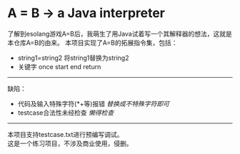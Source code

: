 # A = B -> a Java interpreter 
了解到esolang游戏A=B后，我萌生了用Java试着写一个其解释器的想法，这就是本仓库A=B的由来。
本项目实现了A=B的拓展指令集，包括：
- string1=string2 将string1替换为string2
- 关键字 once start end return
-----
缺陷：
- 代码及输入特殊字符(*+等)报错 *替换成不特殊字符即可*
- testcase合法性未经检查 *懒得检查*
-----
本项目支持testcase.txt进行预编写调试。  
这是一个练习项目，不涉及商业使用，侵删。 
